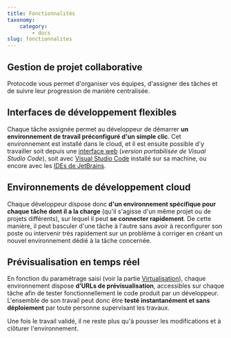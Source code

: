 ```yaml
---
title: Fonctionnalités
taxonomy:
    category:
        - docs
slug: fonctionnalites
---
```


## Gestion de projet collaborative  

Protocode vous permet d'organiser vos équipes, d'assigner des tâches et de suivre leur progression de manière centralisée.  

## Interfaces de développement flexibles  

Chaque tâche assignée permet au développeur de démarrer **un environnement de travail préconfiguré d'un simple clic**. Cet environnement est installé dans le cloud, et il est ensuite possible d'y travailler soit depuis une [interface web](/connecter-ses-outils/interfaces-web) (_version portabilisée de Visual Studio Code_), soit avec [Visual Studio Code](/connecter-ses-outils/visual-studio-code) installé sur sa machine, ou encore avec les [IDEs de JetBrains](/connecter-ses-outils/ides-jetbrains).  

## Environnements de développement cloud  

Chaque développeur dispose donc **d'un environnement spécifique pour chaque tâche dont il a la charge** (qu'il s'agisse d'un même projet ou de projets différents), sur lequel il peut **se connecter rapidement**. De cette manière, il peut basculer d'une tâche à l'autre sans avoir à reconfigurer son poste ou intervenir très rapidement sur un problème à corriger en créant un nouvel environnement dédié à la tâche concernée.  

## Prévisualisation en temps réel  

En fonction du paramétrage saisi (voir la partie [Virtualisation](/configurer-son-projet/routing-conteneurs)), chaque environnement dispose **d’URLs de prévisualisation**, accessibles sur chaque tâche afin de tester fonctionnellement le code produit par un développeur. L'ensemble de son travail peut donc être **testé instantanément et sans déploiement** par toute personne supervisant les travaux.  

Une fois le travail validé, il ne reste plus qu'à pousser les modifications et à clôturer l'environnement.  